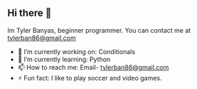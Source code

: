 ## Hi there 👋

Im Tyler Banyas, beginner programmer. You can contact me at tylerban86@gmail.com


- 🔭 I’m currently working on: Conditionals
- 🌱 I’m currently learning: Python
- 📫 How to reach me: Email- tylerban86@gmail.com
- ⚡ Fun fact: I like to play soccer and video games.

